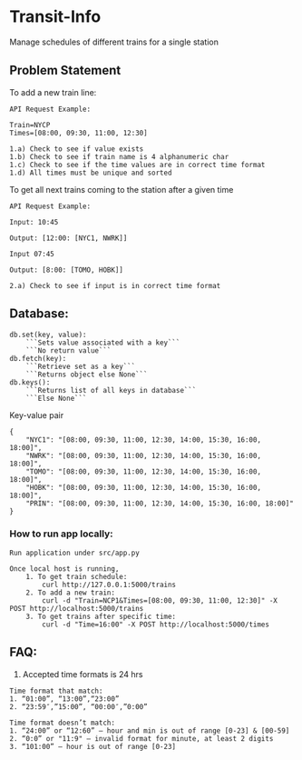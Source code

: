 # Transit-Info

Manage schedules of different trains for a single station

## Problem Statement

To add a new train line:

```
API Request Example:

Train=NYCP
Times=[08:00, 09:30, 11:00, 12:30]

1.a) Check to see if value exists 
1.b) Check to see if train name is 4 alphanumeric char
1.c) Check to see if the time values are in correct time format
1.d) All times must be unique and sorted

```

To get all next trains coming to the station after a given time

```
API Request Example:

Input: 10:45

Output: [12:00: [NYC1, NWRK]]

Input 07:45

Output: [8:00: [TOMO, HOBK]]

2.a) Check to see if input is in correct time format
```

## Database:

```
db.set(key, value):
    ```Sets value associated with a key```
    ```No return value```
db.fetch(key):
    ```Retrieve set as a key```
    ```Returns object else None```
db.keys():
    ```Returns list of all keys in database```
    ```Else None```
```

Key-value pair

```
{
    "NYC1": "[08:00, 09:30, 11:00, 12:30, 14:00, 15:30, 16:00, 18:00]",
    "NWRK": "[08:00, 09:30, 11:00, 12:30, 14:00, 15:30, 16:00, 18:00]",
    "TOMO": "[08:00, 09:30, 11:00, 12:30, 14:00, 15:30, 16:00, 18:00]",
    "HOBK": "[08:00, 09:30, 11:00, 12:30, 14:00, 15:30, 16:00, 18:00]",
    "PRIN": "[08:00, 09:30, 11:00, 12:30, 14:00, 15:30, 16:00, 18:00]"
}  
```

### How to run app locally:
```
Run application under src/app.py

Once local host is running, 
    1. To get train schedule: 
        curl http://127.0.0.1:5000/trains
    2. To add a new train:
        curl -d "Train=NCP1&Times=[08:00, 09:30, 11:00, 12:30]" -X POST http://localhost:5000/trains
    3. To get trains after specific time:
        curl -d "Time=16:00" -X POST http://localhost:5000/times 
```

## FAQ:
1) Accepted time formats is 24 hrs 
```
Time format that match:
1. “01:00”, “13:00”,“23:00”
2. “23:59″,”15:00”, “00:00″,”0:00”

Time format doesn’t match:
1. “24:00” or “12:60” – hour and min is out of range [0-23] & [00-59]
2. “0:0” or "11:9" – invalid format for minute, at least 2 digits
3. “101:00” – hour is out of range [0-23]
```
